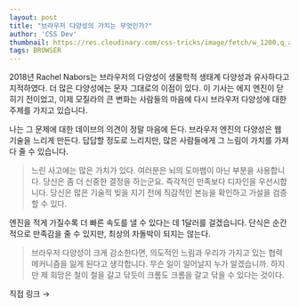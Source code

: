 ```yaml
---
layout: post
title: "브라우저 다양성의 가치는 무엇인가?"
author: 'CSS Dev'
thumbnail: https://res.cloudinary.com/css-tricks/image/fetch/w_1200,q_auto,f_auto/https://css-tricks.com/wp-content/uploads/2018/08/ecology-featured.jpg
tags: BROWSER
---
```



2018년 Rachel Nabors는 브라우저의 다양성이 생물학적 생태계 다양성과 유사하다고 지적하였다. 더 많은 다양성에는 문자 그대로의 이점이 있다. 이 기사는 에지 엔진이 닫히기 전이었고, 이제 모질라의 큰 변화는 사람들의 마음에 다시 브라우저 다양성에 대한 주제를 가지고 있습니다.

나는 그 문제에 대한 데이브의 의견이 정말 마음에 든다. 브라우저 엔진의 다양성은 웹 기술을 느리게 만든다. 답답할 정도로 느리지만, 많은 사람들에게 그 느림이 가치를 가져다 줄 수 있습니다.

> 느린 사고에는 많은 가치가 있다. 여러분은 뇌의 도마뱀이 아닌 부분을 사용합니다. 당신은 좀 더 신중한 결정을 하는군요. 즉각적인 만족보다 디자인을 우선시합니다. 당신은 많은 기술적 빚을 지기 전에 직감적인 본능을 확인하고 가설을 검증할 수 있다.

엔진을 적게 가질수록 더 빠른 속도를 낼 수 있다는 데 1달러를 걸겠습니다. 단식은 순간적으로 만족감을 줄 수 있지만, 최상의 차돌박이 되지는 않는다.

> 브라우저 다양성이 크게 감소한다면, 의도적인 느림과 우리가 가지고 있는 협력 메커니즘을 잃게 된다고 생각합니다. 무슨 일이 일어날지 누가 알겠습니까. 하지만 제 희망은 철이 철을 갈고 닦듯이 크롬도 크롬을 갈고 닦을 수 있다는 것이다.

직접 링크 →